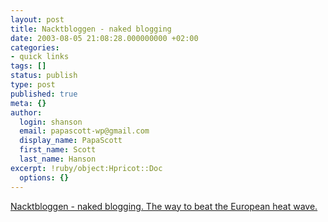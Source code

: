 ```yaml
---
layout: post
title: Nacktbloggen - naked blogging
date: 2003-08-05 21:08:28.000000000 +02:00
categories:
- quick links
tags: []
status: publish
type: post
published: true
meta: {}
author:
  login: shanson
  email: papascott-wp@gmail.com
  display_name: PapaScott
  first_name: Scott
  last_name: Hanson
excerpt: !ruby/object:Hpricot::Doc
  options: {}
---
```

<p><a title="what, no pictures?" href="http://nacktbloggen.twoday.net/">Nacktbloggen - naked blogging. The way to beat the European heat wave.</a></p>
